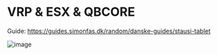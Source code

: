 # VRP & ESX & QBCORE

Guide: https://guides.simonfas.dk/random/danske-guides/stausi-tablet

![image](https://github.com/user-attachments/assets/a98dbb33-56c3-4940-ab30-b6f1afed356a)
